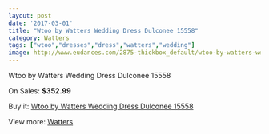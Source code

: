 ```yaml
---
layout: post
date: '2017-03-01'
title: "Wtoo by Watters Wedding Dress Dulconee 15558"
category: Watters
tags: ["wtoo","dresses","dress","watters","wedding"]
image: http://www.eudances.com/2875-thickbox_default/wtoo-by-watters-wedding-dress-dulconee-15558.jpg
---
```

Wtoo by Watters Wedding Dress Dulconee 15558

On Sales: **$352.99**
<a href="https://www.eudances.com/en/watters/991-wtoo-by-watters-wedding-dress-dulconee-15558.html"><amp-img layout="responsive" width="600" height="600" src="//www.eudances.com/2875-thickbox_default/wtoo-by-watters-wedding-dress-dulconee-15558.jpg" alt="Wtoo by Watters Wedding Dress Dulconee 15558 0" /></a>
<a href="https://www.eudances.com/en/watters/991-wtoo-by-watters-wedding-dress-dulconee-15558.html"><amp-img layout="responsive" width="600" height="600" src="//www.eudances.com/2876-thickbox_default/wtoo-by-watters-wedding-dress-dulconee-15558.jpg" alt="Wtoo by Watters Wedding Dress Dulconee 15558 1" /></a>

Buy it: [Wtoo by Watters Wedding Dress Dulconee 15558](https://www.eudances.com/en/watters/991-wtoo-by-watters-wedding-dress-dulconee-15558.html "Wtoo by Watters Wedding Dress Dulconee 15558")

View more: [Watters](https://www.eudances.com/en/12-watters "Watters")